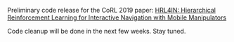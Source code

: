 Preliminary code release for the CoRL 2019 paper: [HRL4IN: Hierarchical Reinforcement Learning for Interactive Navigation with Mobile Manipulators](https://arxiv.org/abs/1910.11432)

Code cleanup will be done in the next few weeks. Stay tuned.
